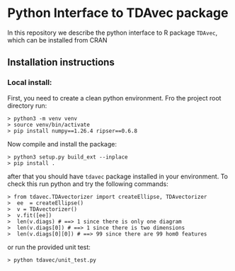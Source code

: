 # Python Interface to TDAvec package

In this repository we describe the python interface to R package `TDAvec`, which can be installed from CRAN

## Installation instructions

### Local install:

First, you need to create a clean python environment. Fro the project root directory run:

    > python3 -m venv venv
    > source venv/bin/activate
    > pip install numpy==1.26.4 ripser==0.6.8

Now compile and install the package:

    > python3 setup.py build_ext --inplace
    > pip install .

after that you should have `tdavec` package installed in your environment. To check this run python and try the following commands:

    > from tdavec.TDAvectorizer import createEllipse, TDAvectorizer
    >  ee  = createEllipse()
    >  v = TDAvectorizer()
    >  v.fit([ee])
    >  len(v.diags) # ==> 1 since there is only one diagram
    >  len(v.diags[0]) # ==> 1 since there is two dimensions
    >  len(v.diags[0][0]) # ==> 99 since there are 99 hom0 features

or run the provided unit test:

    > python tdavec/unit_test.py